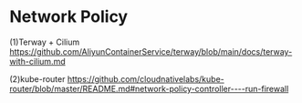 
# Network Policy


(1)Terway + Cilium
https://github.com/AliyunContainerService/terway/blob/main/docs/terway-with-cilium.md

(2)kube-router
https://github.com/cloudnativelabs/kube-router/blob/master/README.md#network-policy-controller----run-firewall







